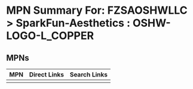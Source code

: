 



# MPN Summary For: FZSAOSHWLLC > SparkFun-Aesthetics : OSHW-LOGO-L_COPPER

## MPNs
  

|MPN|Direct Links|Search Links|
| :--- | :--- | :--- |
||||
